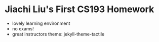 # Jiachi Liu's First CS193 Homework
- lovely learning environment
- no exams!
- great instructors
theme: jekyll-theme-tactile
